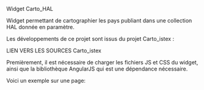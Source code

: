 Widget Carto_HAL

Widget permettant de cartographier les pays publiant dans une collection HAL donnée en paramètre.

Les développements de ce projet sont issus du projet Carto_istex :

LIEN VERS LES SOURCES Carto_istex

Premièrement, il est nécessaire de charger les fichiers JS et CSS du widget, ainsi que la bibliothèque AngularJS qui est une dépendance nécessaire.

Voici un exemple sur une page:

<!doctype html>
<html ng-app="cartoHal">
    <head>
        <title>Carto HAL</title>
        <script src="app/js/angular.js"></script>
        <script src="app/js/jquery.min.js"></script>
        <script src="app/js/jquery.range-min.js"></script>
        <script src="app/js/print.js"></script>
        <script src="app/js/leaflet/leaflet.js"></script>
        <script src="app/app.min.js"></script>
        <script src="app/ConfigDefault.js"></script>
        <script src="app/js/jquery.dataTables.min.js"></script>
        <script src="app/js/dataTables.buttons.min.js"></script>
        <script src="app/js/dataTables.semanticui.min.js"></script>
        <script src="app/js/buttons.html5.min.js"></script>
        <script type="text/javascript">
         var ConfigWidgetHal={
            ApiURL:"http://api.archives-ouvertes.fr",
            DisplayMap:true,
            DisplayDatatable:true,
            ResultSize:10000,
            query:"OTELO-UL"
          }

        </script>

        <link rel="stylesheet" href="app/js/leaflet/leaflet.css" />
        <link rel="stylesheet" type="text/css" href="css/semantic/dist/semantic.min.css">
        <link rel="stylesheet" type="text/css" href="css/style.css">
        <link rel="stylesheet" type="text/css" href="css/jquery.range.css">
          <meta name="viewport" content="width=device-width, initial-scale=1.0, maximum-scale=1.0">

    </head>
    <body>
    <h1>Demo Widget Hal</h1>
        
    <search></search>

    </body>
</html>

On peut voir les différentes inclusion de js et css ainsi que l'ajout de la balise search.

Configuration:

Le widget peut être configuré de la maniere suivante:

    Url de l'API HAL : ApiURL

    Afficher ou non la carte (leaflet) : DisplayMap

    Afficher ou non le tableau des pays : DisplayDatatable

    Paramétrer le nombre de résultats retournés par l'API : ResultSize

    Paramétrer la collection à interroger : query

La configuration n'est pas obligatoire, les paramètres par défaut s'appliqueront:

ApiURL:"http://api.archives-ouvertes.fr",
    DisplayMap:true,
    DisplayDatatable:true,
    ResultSize:10000

Pour inclure le widget il suffit d'utiliser la balise :

<search><search/>
